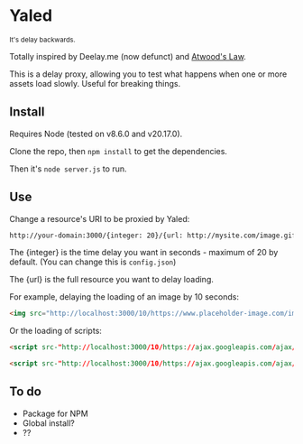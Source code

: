 # Yaled
<small>It's delay backwards.</small>

Totally inspired by Deelay.me (now defunct) and [Atwood's Law](https://blog.codinghorror.com/the-principle-of-least-power).

This is a delay proxy, allowing you to test what happens when one or more assets load slowly. Useful for breaking things.

## Install
Requires Node (tested on v8.6.0 and v20.17.0).

Clone the repo, then `npm install` to get the dependencies.

Then it's `node server.js` to run.

## Use
Change a resource's URI to be proxied by Yaled:

```html
http://your-domain:3000/{integer: 20}/{url: http://mysite.com/image.gif}`
```

The {integer} is the time delay you want in seconds - maximum of 20 by default. (You can change this is `config.json`)

The {url} is the full resource you want to delay loading.

For example, delaying the loading of an image by 10 seconds:

```html
<img src="http://localhost:3000/10/https://www.placeholder-image.com/image.jpeg" alt="A placeholder image">
```

Or the loading of scripts:

```html
<script src-"http://localhost:3000/10/https://ajax.googleapis.com/ajax/libs/webfont/1.6.26/webfont.js" async defer></script>`

<script src-"http://localhost:3000/10/https://ajax.googleapis.com/ajax/libs/jquery/3.2.1/jquery.min.js"></script>
```


## To do
 - Package for NPM
 - Global install?
 - ??
